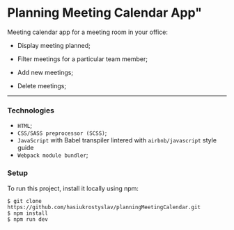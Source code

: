 # Planning Meeting Calendar App"

Meeting calendar app for a meeting room in your office:

- Display meeting planned;

* Filter meetings for a particular team member;

- Add new meetings;

* Delete meetings;

---

### Technologies

- `HTML`;
- `CSS/SASS preprocessor (SCSS)`;
- `JavaScript` with Babel transpiler lintered with `airbnb/javascript` style guide
- `Webpack module bundler`;

### Setup

To run this project, install it locally using npm:

```
$ git clone https://github.com/hasiukrostyslav/planningMeetingCalendar.git
$ npm install
$ npm run dev
```
